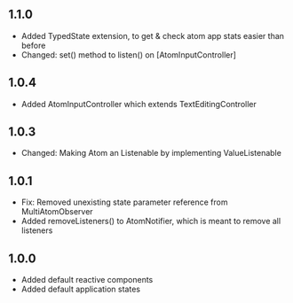## 1.1.0
- Added TypedState extension, to get & check atom app stats easier than before
- Changed: set() method to listen() on [AtomInputController] 

## 1.0.4
- Added AtomInputController which extends TextEditingController

## 1.0.3
- Changed: Making Atom an Listenable by implementing ValueListenable<T>

## 1.0.1
- Fix: Removed unexisting state parameter reference from MultiAtomObserver
- Added removeListeners() to AtomNotifier, which is meant to remove all listeners

## 1.0.0
- Added default reactive components
- Added default application states